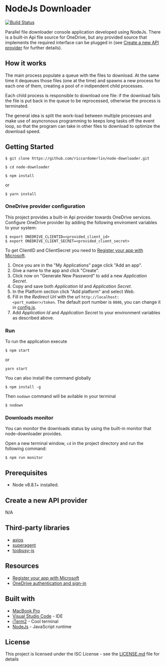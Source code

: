 NodeJs Downloader 
=================
[![Build Status](https://travis-ci.org/riccardomerlin/node-downloader.svg?branch=master)](https://travis-ci.org/riccardomerlin/node-downloader)

Parallel file downloader console application developed using NodeJs.
There is a built-in Api file source for OneDrive, but any provided source
that implements the required interface can be plugged in
(see [Create a new API provider](#create-a-new-api-provider) for further
details).

How it works
------------
The main process populate a queue with the files to download.
At the same time it dequeues those files (one at the time) and spawns a
new process for each one of them, creating a pool of *n* indipendent child
processes.

Each child process is responsible to download one file: if the download
fails the file is put back in the queue to be reprocessed, otherwise the
process is terminated.

The general idea is split the work-load between multiple processes and
make use of asyncronous programming to keeps long tasks off the event loop,
so that the program can take in other files to download to optimize the
download speed.

Getting Started
---------------
```
$ git clone https://github.com/riccardomerlin/node-downloader.git

$ cd node-downloader

$ npm install 
```
or
```
$ yarn install
```
### OneDrive provider configuration
This project provides a built-in Api provider towards OneDrive services.
Configure OneDrive provider by adding the following enviroment
variables to your system:
```
$ export ONEDRIVE_CLIENTID=<provided_client_id>
$ export ONEDRIVE_CLIENT_SECRET=<provided_client_secret>
```
To get ClientID and ClientSecret you need to
[Register your app with Microsoft](https://docs.microsoft.com/en-us/onedrive/developer/rest-api/getting-started/app-registration).

1. Once you are in the "My Applications" page click "Add an app".
2. Give a name to the app and click "Create".
3. Click now on "Generate New Password" to add a new *Application Secret*.
4. Copy and save both *Application Id* and *Application Secret*.
5. In the Platform section click "Add platform" and select *Web*.
6. Fill in the *Redirect Url* with the url `http://localhost:<port_number>/token`.
The default port number is `8086`, you can change it in [config.js](./src/ApiProviders/OneDrive/config.js).
7. Add *Application Id* and *Application Secret* to your environment variables
as described above.

### Run
To run the application execute
```
$ npm start
```
or
```
yarn start
```

You can also install the command globally
```
$ npm install -g
```
Then `nodown` command will be avilable in your terminal
```
$ nodown
```

### Downloads monitor
You can monitor the downloads status by using the built-in monitor that
node-downloader provides.

Open a new terminal window, `cd` in the project directory and run the
following command:
```
$ npm run monitor
```

Prerequisites
-------------
* Node v8.8.1+ installed.

Create a new API provider
-------------------------
N/A

Third-party libraries
---------------------
* [axios](https://github.com/axios/axios)
* [superagent](https://github.com/visionmedia/superagent/)
* [toobusy-js](https://www.npmjs.com/package/toobusy-js)

Resources
---------
* [Register your app with Microsoft](https://docs.microsoft.com/en-us/onedrive/developer/rest-api/getting-started/app-registration)
* [OneDrive authentication and sign-in](https://docs.microsoft.com/en-us/onedrive/developer/rest-api/getting-started/msa-oauth)

Built with
----------
* [MacBook Pro](https://www.apple.com/macbook-pro/)
* [Visual Studio Code](https://code.visualstudio.com/) - IDE
* [iTerm2](https://www.iterm2.com/) - Cool terminal
* [NodeJs](https://nodejs.org/en/) - JavaScript runtime

License
-------
This project is licensed under the ISC License - see the
[LICENSE.md](LICENSE.md) file for details
